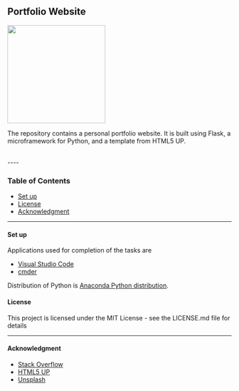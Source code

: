 ## Portfolio Website
<img height="220" src="https://chrisjoyceportfolioblog.files.wordpress.com/2017/02/image.jpg">

<br>


The repository contains a personal portfolio website. It is built using Flask, a microframework for Python, and a template from HTML5 UP.

<br>
----


### Table of Contents
* [Set up](#set_up)
* [License](#licence)
* [Acknowledgment](#acknowledgment)


----


#### Set up <a name="set_up"></a>

Applications used for completion of the tasks are 
  * [Visual Studio Code](https://code.visualstudio.com/)
  * [cmder](http://cmder.net/)

Distribution of Python is [Anaconda Python distribution](https://www.anaconda.com/). 



#### License <a name="licence"></a>

This project is licensed under the MIT License - see the LICENSE.md file for details

----


#### Acknowledgment <a name="acknowledgment"></a>

- [Stack Overflow](https://stackoverflow.com/)
- [HTML5 UP](http://html5up.net)
- [Unsplash](https://unsplash.com/)